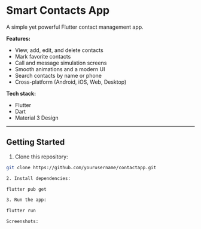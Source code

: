# Smart Contacts App

A simple yet powerful Flutter contact management app.  

**Features:**
- View, add, edit, and delete contacts
- Mark favorite contacts
- Call and message simulation screens
- Smooth animations and a modern UI
- Search contacts by name or phone
- Cross-platform (Android, iOS, Web, Desktop)

**Tech stack:**
- Flutter
- Dart
- Material 3 Design

---

## Getting Started

1. Clone this repository:
```bash
git clone https://github.com/yourusername/contactapp.git

2. Install dependencies:

flutter pub get

3. Run the app:

flutter run

Screenshots:



